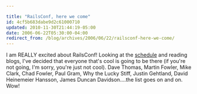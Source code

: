 ```yaml
---

title: "RailsConf, here we come"
id: 4cf5b683dabe9d2c61000710
updated: 2010-11-30T21:44:19-05:00
date: 2006-06-22T05:30:00-04:00
redirect_from: /blog/archives/2006/06/22/railsconf-here-we-come/
---
```


I am REALLY excited about RailsConf! Looking at the <a href="http://railsconf.org/pages/schedule">schedule</a> and reading blogs, I've decided that everyone that's cool is going to be there (if you're not going, I'm sorry, you're just not cool). Dave Thomas, Martin Fowler, Mike Clark, Chad Fowler, Paul Gram, Why the Lucky Stiff, Justin Gehtland, David Heinemeier Hansson, James Duncan Davidson....the list goes on and on. Wow!
